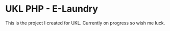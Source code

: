 # UKL PHP - E-Laundry

This is the project I created for UKL. Currently on progress so wish me luck.
